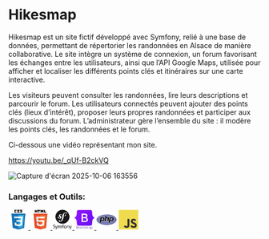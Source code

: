 # Hikesmap

Hikesmap est un site fictif développé avec Symfony, relié à une base de données, permettant de répertorier les randonnées en Alsace de manière collaborative.
Le site intègre un système de connexion, un forum favorisant les échanges entre les utilisateurs, ainsi que l’API Google Maps, utilisée pour afficher et localiser les différents points clés et itinéraires sur une carte interactive.

Les visiteurs peuvent consulter les randonnées, lire leurs descriptions et parcourir le forum.
Les utilisateurs connectés peuvent ajouter des points clés (lieux d’intérêt), proposer leurs propres randonnées et participer aux discussions du forum.
L’administrateur gère l’ensemble du site : il modère les points clés, les randonnées et le forum.

Ci-dessous une vidéo représentant mon site.

https://youtu.be/_qUf-B2ckVQ 

<img width="638" height="354" alt="Capture d'écran 2025-10-06 163556" src="https://github.com/user-attachments/assets/aaed9cb9-9cea-4fe2-9481-04278499b57e" />

<h3 align="left">Langages et Outils:</h3>
<p align="left"> <a href="https://www.w3schools.com/css/" target="_blank" rel="noreferrer"> <img src="https://raw.githubusercontent.com/devicons/devicon/master/icons/css3/css3-original-wordmark.svg" alt="css3" width="40" height="40"/> </a> <a href="https://www.w3.org/html/" target="_blank" rel="noreferrer"> <img src="https://raw.githubusercontent.com/devicons/devicon/master/icons/html5/html5-original-wordmark.svg" alt="html5" width="40" height="40"/> </a> <a href="https://symfony.com/" target="_blank" rel="noreferrer"> <img src="https://raw.githubusercontent.com/devicons/devicon/master/icons/symfony/symfony-original-wordmark.svg" alt="symfony" width="40" height="40"/> </a> <a href="https://getbootstrap.com" target="_blank" rel="noreferrer"> <img src="https://raw.githubusercontent.com/devicons/devicon/master/icons/bootstrap/bootstrap-original-wordmark.svg" alt="bootstrap" width="40" height="40"/> </a>  <a href="https://www.php.net" target="_blank" rel="noreferrer"> <img src="https://raw.githubusercontent.com/devicons/devicon/master/icons/php/php-original.svg" alt="php" width="40" height="40"/> </a> <a href="https://www.javascript.com/" target="_blank" rel="noreferrer">
  <img src="https://raw.githubusercontent.com/devicons/devicon/master/icons/javascript/javascript-original.svg" alt="javascript" width="40" height="40"/>
</a> </a> </p>

